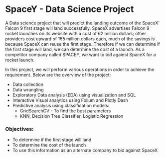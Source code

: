 # SpaceY - Data Science Project

A Data science project that will predict the landing outcome of the SpaceX' Falcon 9 first stage will land successfully. SpaceX advertises Falcon 9 rocket launches on its website with a cost of 62 million dollars; other providers cost upward of 165 million dollars each, much of the savings is because SpaceX can reuse the first stage. Therefore if we can determine if the first stage will land, we can determine the cost of a launch. As a competitor company called SPACEY, we want to bid against SpaceX for a rocket launch. 

In this project, we will perform various operations in order to achieve the requirement. Below are the overview of the project:
- Data collection
- Data wrangling
- Exploratory Data analysis (EDA) using visualization and SQL
- Interactive Visual analytics using Folium and Plotly Dash
- Predictive analysis using classification models:
  - GridSearchCV - To find the best parameters
  - KNN, Decision Tree Classifier, Logistic Regression 


### Objectives:
- To determine if the first stage will land
- To determine the cost of the launch
- To use this information as an alternate company to bid against SpaceX

        
